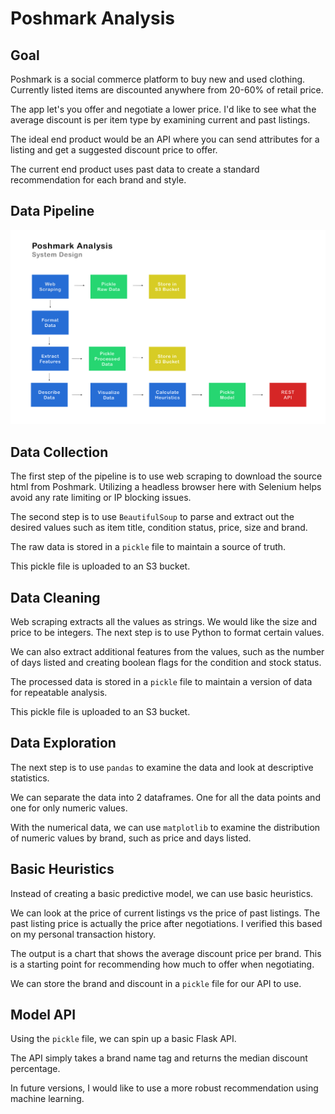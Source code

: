 # Poshmark Analysis

## Goal

Poshmark is a social commerce platform to buy new and used clothing. Currently listed items are discounted anywhere from 20-60% of retail price.

The app let's you offer and negotiate a lower price. I'd like to see what the average discount is per item type by examining current and past listings.

The ideal end product would be an API where you can send attributes for a listing and get a suggested discount price to offer.

The current end product uses past data to create a standard recommendation for each brand and style.

## Data Pipeline

![Full System Design](images/full-system-design.jpg)

## Data Collection

The first step of the pipeline is to use web scraping to download the source html from Poshmark. Utilizing a headless browser here with Selenium helps avoid any rate limiting or IP blocking issues.

The second step is to use `BeautifulSoup` to parse and extract out the desired values such as item title, condition status, price, size and brand.

The raw data is stored in a `pickle` file to maintain a source of truth.

This pickle file is uploaded to an S3 bucket.

## Data Cleaning

Web scraping extracts all the values as strings. We would like the size and price to be integers. The next step is to use Python to format certain values.

We can also extract additional features from the values, such as the number of days listed and creating boolean flags for the condition and stock status.

The processed data is stored in a `pickle` file to maintain a version of data for repeatable analysis.

This pickle file is uploaded to an S3 bucket.

## Data Exploration

The next step is to use `pandas` to examine the data and look at descriptive statistics.

We can separate the data into 2 dataframes. One for all the data points and one for only numeric values.

With the numerical data, we can use `matplotlib` to examine the distribution of numeric values by brand, such as price and days listed.

## Basic Heuristics

Instead of creating a basic predictive model, we can use basic heuristics.

We can look at the price of current listings vs the price of past listings. The past listing price is actually the price after negotiations. I verified this based on my personal transaction history.

The output is a chart that shows the average discount price per brand. This is a starting point for recommending how much to offer when negotiating.

We can store the brand and discount in a `pickle` file for our API to use.

## Model API

Using the `pickle` file, we can spin up a basic Flask API.

The API simply takes a brand name tag and returns the median discount percentage.

In future versions, I would like to use a more robust recommendation using machine learning.
